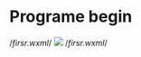 # Programe begin

/*firsr.wxml*/
<scroll-view>
<image class="first" src="/images/3.jpg">
</image>
</scroll-view>
/*firsr.wxml*/
